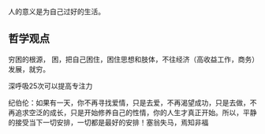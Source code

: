 人的意义是为自己过好的生活。

## 哲学观点

穷困的根源， 困，把自己困住，困住思想和肢体，不往经济（高收益工作，商务）发展，就穷。

深呼吸25次可以提高专注力

纪伯伦：如果有一天，你不再寻找爱情，只是去爱，不再渴望成功，只是去做，不再追求空泛的成长，只是开始修养自己的性情，你的人生才真正开始。所以，平静的接受当下一切安排，一切都是最好的安排！塞翁失马，焉知非福
